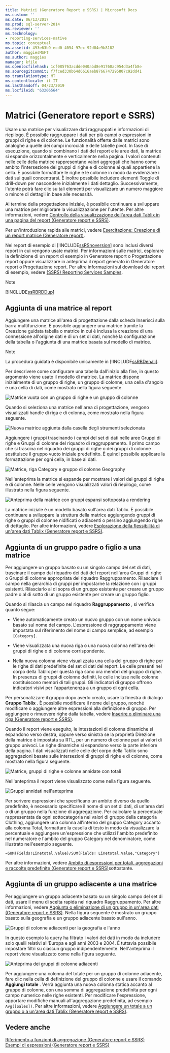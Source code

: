 ```yaml
---
title: Matrici (Generatore Report e SSRS) | Microsoft Docs
ms.custom: ''
ms.date: 06/13/2017
ms.prod: sql-server-2014
ms.reviewer: ''
ms.technology:
- reporting-services-native
ms.topic: conceptual
ms.assetid: 493e63b9-ecd0-4054-97ec-92d84e9b8182
author: maggiesMSFT
ms.author: maggies
manager: kfile
ms.openlocfilehash: 1cf085763acdde040abd8e91760ac954d3a4fb8e
ms.sourcegitcommit: f7fced330b64d6616aeb8766747295807c92dd41
ms.translationtype: MT
ms.contentlocale: it-IT
ms.lasthandoff: 04/23/2019
ms.locfileid: "63206564"
---
```

# <a name="matrices-report-builder-and-ssrs"></a>Matrici (Generatore report e SSRS)
  Usare una matrice per visualizzare dati raggruppati e informazioni di riepilogo. È possibile raggruppare i dati per più campi o espressioni in gruppi di righe e di colonne. Le funzionalità offerte dalle matrici sono analoghe a quelle dei campi incrociati e delle tabelle pivot. In fase di esecuzione, quando si combinano i dati del report e le aree dati, la matrice si espande orizzontalmente e verticalmente nella pagina. I valori contenuti nelle celle della matrice rappresentano valori aggregati che hanno come ambito l'intersezione dei gruppi di righe e di colonne ai quali appartiene la cella. È possibile formattare le righe e le colonne in modo da evidenziare i dati sui quali concentrarsi. È inoltre possibile includere elementi Toggle di drill-down per nascondere inizialmente i dati dettaglio. Successivamente, l'utente potrà fare clic su tali elementi per visualizzare un numero maggiore o minore di dettagli in base alle necessità.  
  
 Al termine della progettazione iniziale, è possibile continuare a sviluppare una matrice per migliorare la visualizzazione per l'utente. Per altre informazioni, vedere [Controllo della visualizzazione dell'area dati Tablix in una pagina del report &#40;Generatore report e SSRS&#41;](controlling-the-tablix-data-region-display-on-a-report-page.md).  
  
 Per un'introduzione rapida alle matrici, vedere [Esercitazione: Creazione di un report matrice &#40;Generatore report&#41;](../tutorial-creating-a-matrix-report-report-builder.md).  
  
 Nei report di esempio di [!INCLUDE[ssRSnoversion](../../includes/ssrsnoversion-md.md)] sono inclusi diversi report in cui vengono usate matrici. Per informazioni sulle matrici, esplorare la definizione di un report di esempio in Generatore report o Progettazione report oppure visualizzare in anteprima il report generato in Generatore report o Progettazione report. Per altre informazioni sul download dei report di esempio, vedere [(SSRS) Reporting Services Samples](https://go.microsoft.com/fwlink/?LinkID=198283).  
  
> [!NOTE]  
>  [!INCLUDE[ssRBRDDup](../../includes/ssrbrddup-md.md)]  
  
##  <a name="AddingMatrix"></a> Aggiunta di una matrice al report  
 Aggiungere una matrice all'area di progettazione dalla scheda Inserisci sulla barra multifunzione. È possibile aggiungere una matrice tramite la Creazione guidata tabella o matrice in cui è inclusa la creazione di una connessione all'origine dati e di un set di dati, nonché la configurazione della tabella o l'aggiunta di una matrice basata sul modello di matrice.  
  
> [!NOTE]  
>  La procedura guidata è disponibile unicamente in [!INCLUDE[ssRBDenali](../../includes/ssrbdenali-md.md)].  
  
 Per descrivere come configurare una tabella dall'inizio alla fine, in questo argomento viene usato il modello di matrice.  La matrice dispone inizialmente di un gruppo di righe, un gruppo di colonne, una cella d'angolo e una cella di dati, come mostrato nella figura seguente.  
  
 ![Matrice vuota con un gruppo di righe e un gruppo di colonne](../media/rs-matrixtemplatenew.gif "Matrice vuota con un gruppo di righe e un gruppo di colonne")  
  
 Quando si seleziona una matrice nell'area di progettazione, vengono visualizzati handle di riga e di colonna, come mostrato nella figura seguente.  
  
 ![Nuova matrice aggiunta dalla casella degli strumenti selezionata](../media/rs-matrixtemplatenewselected.gif "Nuova matrice aggiunta dalla casella degli strumenti selezionata")  
  
 Aggiungere i gruppi trascinando i campi del set di dati nelle aree Gruppi di righe e Gruppi di colonne del riquadro di raggruppamento. Il primo campo che si trascina nel riquadro dei gruppi di righe o dei gruppi di colonne sostituisce il gruppo vuoto iniziale predefinito. È quindi possibile applicare la formattazione per ogni cella, in base ai dati.  
  
 ![Matrice, riga Category e gruppo di colonne Geography](../media/rs-basicmatrixdesign.gif "Matrice, riga Category e gruppo di colonne Geography")  
  
 Nell'anteprima la matrice si espande per mostrare i valori dei gruppi di righe e di colonne. Nelle celle vengono visualizzati valori di riepilogo, come illustrato nella figura seguente.  
  
 ![Anteprima della matrice con gruppi espansi sottoposta a rendering](../media/rs-basicmatrixpreview.gif "Anteprima della matrice con gruppi espansi sottoposta a rendering")  
  
 La matrice iniziale è un modello basato sull'area dati Tablix. È possibile continuare a sviluppare la struttura della matrice aggiungendo gruppi di righe o gruppi di colonne nidificati o adiacenti o persino aggiungendo righe di dettaglio. Per altre informazioni, vedere [Esplorazione della flessibilità di un'area dati Tablix &#40;Generatore report e SSRS&#41;](exploring-the-flexibility-of-a-tablix-data-region-report-builder-and-ssrs.md).  
  
##  <a name="AddingParentGroupChild"></a> Aggiunta di un gruppo padre o figlio a una matrice  
 Per aggiungere un gruppo basato su un singolo campo del set di dati, trascinare il campo dal riquadro dei dati del report nell'area Gruppi di righe o Gruppi di colonne appropriata del riquadro Raggruppamento. Rilasciare il campo nella gerarchia di gruppi per impostarne la relazione con i gruppi esistenti. Rilasciarlo al di sopra di un gruppo esistente per creare un gruppo padre o al di sotto di un gruppo esistente per creare un gruppo figlio.  
  
 Quando si rilascia un campo nel riquadro **Raggruppamento** , si verifica quanto segue:  
  
-   Viene automaticamente creato un nuovo gruppo con un nome univoco basato sul nome del campo. L'espressione di raggruppamento viene impostata sul riferimento del nome di campo semplice, ad esempio `[Category]`.  
  
-   Viene visualizzata una nuova riga o una nuova colonna nell'area dei gruppi di righe o di colonne corrispondente.  
  
-   Nella nuova colonna viene visualizzata una cella del gruppo di righe per le righe di dati predefinite del set di dati del report. Le celle presenti nel corpo della Tablix per questa riga sono ora membri del gruppo di righe. In presenza di gruppi di colonne definiti, le celle incluse nelle colonne costituiscono membri di tali gruppi. Gli indicatori di gruppo offrono indicatori visivi per l'appartenenza a un gruppo di ogni cella.  
  
 Per personalizzare il gruppo dopo averlo creato, usare la finestra di dialogo **Gruppo Tablix** . È possibile modificare il nome del gruppo, nonché modificare o aggiungere altre espressioni alla definizione di gruppo. Per aggiungere o rimuovere righe dalla tabella, vedere [Inserire o eliminare una riga &#40;Generatore report e SSRS&#41;](insert-or-delete-a-row-report-builder-and-ssrs.md).  
  
 Quando il report viene eseguito, le intestazioni di colonna dinamiche si espandono verso destra, oppure verso sinistra se la proprietà Direzione della matrice è impostata su RTL, per un numero di colonne pari ai valori di gruppo univoci. Le righe dinamiche si espandono verso la parte inferiore della pagina. I dati visualizzati nelle celle del corpo della Tablix sono aggregazioni basate sulle intersezioni di gruppi di righe e di colonne, come mostrato nella figura seguente.  
  
 ![Matrice, gruppi di righe e colonne annidate con totali](../media/rs-basicmatrixnestedgroupstotalsdesign.gif "Matrice, gruppi di righe e colonne annidate con totali")  
  
 Nell'anteprima il report viene visualizzato come nella figura seguente.  
  
 ![Gruppi annidati nell'anteprima](../media/rs-basicmatrixnestedgroupstotalspreview.gif "Gruppi annidati nell'anteprima")  
  
 Per scrivere espressioni che specificano un ambito diverso da quello predefinito, è necessario specificare il nome di un set di dati, di un'area dati o di un gruppo nella funzione di aggregazione. Per calcolare la percentuale rappresentata da ogni sottocategoria nei valori di gruppo della categoria Clothing, aggiungere una colonna all'interno del gruppo Category accanto alla colonna Total, formattare la casella di testo in modo da visualizzare la percentuale e aggiungere un'espressione che utilizzi l'ambito predefinito nel numeratore e l'ambito del gruppo Category nel denominatore, come illustrato nell'esempio seguente.  
  
 `=SUM(Fields!Linetotal.Value)/SUM(Fields! Linetotal.Value,"Category")`  
  
 Per altre informazioni, vedere [Ambito di espressioni per totali, aggregazioni e raccolte predefinite &#40;Generatore report e SSRS&#41;](expression-scope-for-totals-aggregates-and-built-in-collections.md)sottostante.  
  
##  <a name="AddingAdjacentGroup"></a> Aggiunta di un gruppo adiacente a una matrice  
 Per aggiungere un gruppo adiacente basato su un singolo campo del set di dati, usare il menu di scelta rapida nel riquadro Raggruppamento. Per altre informazioni, vedere [Aggiunta o eliminazione di un gruppo in un'area dati &#40;Generatore report e SSRS&#41;](add-or-delete-a-group-in-a-data-region-report-builder-and-ssrs.md). Nella figura seguente è mostrato un gruppo basato sulla geografia e un gruppo adiacente basato sull'anno.  
  
 ![Gruppi di colonne adiacenti per la geografia e l'anno](../media/rs-basicmatrixadjacentgroupsdesign.gif "Gruppi di colonne adiacenti per la geografia e l'anno")  
  
 In questo esempio la query ha filtrato i valori dei dati in modo da includere solo quelli relativi all'Europa e agli anni 2003 e 2004. È tuttavia possibile impostare filtri su ciascun gruppo indipendentemente. Nell'anteprima il report viene visualizzato come nella figura seguente.  
  
 ![Anteprima dei gruppi di colonne adiacenti](../media/rs-basicmatrixadjacentgroupspreview.gif "Anteprima dei gruppi di colonne adiacenti")  
  
 Per aggiungere una colonna del totale per un gruppo di colonne adiacente, fare clic nella cella di definizione del gruppo di colonne e usare il comando **Aggiungi totale** . Verrà aggiunta una nuova colonna statica accanto al gruppo di colonne, con una somma di aggregazione predefinita per ogni campo numerico nelle righe esistenti. Per modificare l'espressione, apportare modifiche manuali all'aggregazione predefinita, ad esempio `Avg([Sales])`. Per altre informazioni, vedere [Aggiungere un totale a un gruppo o a un'area dati Tablix &#40;Generatore report e SSRS&#41;](add-a-total-to-a-group-or-tablix-data-region-report-builder-and-ssrs.md).  
  
## <a name="see-also"></a>Vedere anche  
 [Riferimento a funzioni di aggregazione &#40;Generatore report e SSRS&#41;](report-builder-functions-aggregate-functions-reference.md)   
 [Esempi di espressioni &#40;Generatore report e SSRS&#41;](expression-examples-report-builder-and-ssrs.md)  
  
  
